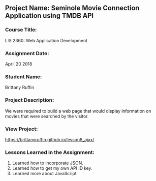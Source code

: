 ## Project Name:  Seminole Movie Connection Application using TMDB API

### Course Title:
LIS 2360:  Web Application Development

### Assignment Date:  
April 20 2018

### Student Name:  
Brittany Ruffin

### Project Description:
We were required to build a web page that would display information on movies that were searched by the visitor.

### View Project:
https://brittanyruffin.github.io/lesson8_ajax/

### Lessons Learned in the Assignment:
1. Learned how to incorporate JSON.
2. Learned how to get my own API ID key.
3. Learned more about JavaScript
